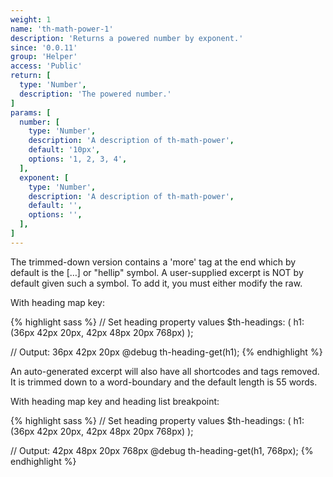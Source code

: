 ```yaml
---
weight: 1
name: 'th-math-power-1'
description: 'Returns a powered number by exponent.'
since: '0.0.11'
group: 'Helper'
access: 'Public'
return: [
  type: 'Number',
  description: 'The powered number.'
]
params: [
  number: [
    type: 'Number',
    description: 'A description of th-math-power',
    default: '10px',
    options: '1, 2, 3, 4',
  ],
  exponent: [
    type: 'Number',
    description: 'A description of th-math-power',
    default: '',
    options: '',
  ],
]
---
```

The trimmed-down version contains a 'more' tag at the end which by default is the […] or "hellip" symbol. A user-supplied excerpt is NOT by default given such a symbol. To add it, you must either modify the raw.

With heading map key:

{% highlight sass %}
// Set heading property values
$th-headings: ( h1: (36px 42px 20px, 42px 48px 20px 768px) );

// Output: 36px 42px 20px
@debug th-heading-get(h1);
{% endhighlight %}

An auto-generated excerpt will also have all shortcodes and tags removed. It is trimmed down to a word-boundary and the default length is 55 words.

With heading map key and heading list breakpoint:

{% highlight sass %}
// Set heading property values
$th-headings: ( h1: (36px 42px 20px, 42px 48px 20px 768px) );

// Output: 42px 48px 20px 768px
@debug th-heading-get(h1, 768px); 
{% endhighlight %}